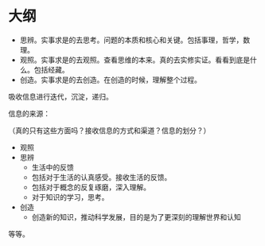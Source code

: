 # 大纲


- 思辨。实事求是的去思考。问题的本质和核心和关键。包括事理，哲学，数理。
- 观照。实事求是的去观照。查看思维的本来。真的去实修实证。看看到底是什么。包括经藏。
- 创造。实事求是的去创造。在创造的时候，理解整个过程。



吸收信息进行迭代，沉淀，递归。

信息的来源：

（真的只有这些方面吗？接收信息的方式和渠道？信息的划分？）

- 观照
- 思辨
  - 生活中的反馈
  - 包括对于生活的认真感受。接收生活的反馈。
  - 包括对于概念的反复琢磨，深入理解。
  - 对于知识的学习，思考。
- 创造 
  - 创造新的知识，推动科学发展，目的是为了更深刻的理解世界和认知


等等。